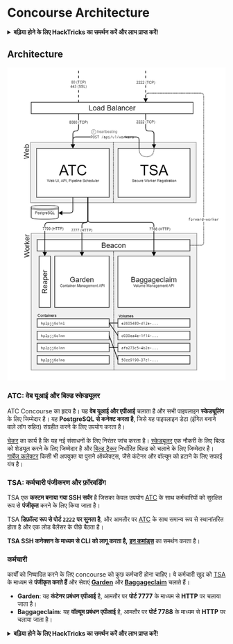 # Concourse Architecture

<details>

<summary><strong>बढ़िया होने के लिए HackTricks का समर्थन करें और लाभ प्राप्त करें!</strong></summary>

* यदि आप अपनी कंपनी को HackTricks में विज्ञापित देखना चाहते हैं या यदि आप PEASS के नवीनतम संस्करण देखना चाहते हैं या HackTricks को PDF में डाउनलोड करना चाहते हैं, तो [**सदस्यता योजनाएं**](https://github.com/sponsors/carlospolop) देखें!
* [**आधिकारिक PEASS और HackTricks स्वैग**](https://peass.creator-spring.com) प्राप्त करें
* [**The PEASS Family**](https://opensea.io/collection/the-peass-family) की खोज करें, हमारा विशेष [**NFTs**](https://opensea.io/collection/the-peass-family) संग्रह
* **शामिल हों** 💬 [**Discord समूह**](https://discord.gg/hRep4RUj7f) या [**टेलीग्राम समूह**](https://t.me/peass) में या **त्विटर** 🐦 [**@carlospolopm**](https://twitter.com/carlospolopm)** का** **अनुसरण** करें।
* **अपने हैकिंग ट्रिक्स को** [**HackTricks**](https://github.com/carlospolop/hacktricks) और [**HackTricks Cloud**](https://github.com/carlospolop/hacktricks-cloud) github repos में PR जमा करके साझा करें।

</details>

## Architecture

![](<../../.gitbook/assets/image (39) (1).png>)

### ATC: वेब यूआई और बिल्ड स्केड्यूलर

ATC Concourse का हृदय है। यह **वेब यूआई और एपीआई** चलाता है और सभी पाइपलाइन **स्केड्यूलिंग** के लिए जिम्मेदार है। यह **PostgreSQL से कनेक्ट करता है**, जिसे यह पाइपलाइन डेटा (इंगित बनाने वाले लॉग सहित) संग्रहीत करने के लिए उपयोग करता है।

[चेकर](https://concourse-ci.org/checker.html) का कार्य है कि यह नई संसाधनों के लिए निरंतर जांच करता है। [स्केड्यूलर](https://concourse-ci.org/scheduler.html) एक नौकरी के लिए बिल्ड को शेड्यूल करने के लिए जिम्मेदार है और [बिल्ड ट्रैकर](https://concourse-ci.org/build-tracker.html) निर्धारित बिल्ड को चलाने के लिए जिम्मेदार है। [गार्बेज कलेक्टर](https://concourse-ci.org/garbage-collector.html) किसी भी अपयुक्त या पुराने ऑब्जेक्ट्स, जैसे कंटेनर और वॉल्यूम को हटाने के लिए सफाई यंत्र है।

### TSA: कर्मचारी पंजीकरण और फ़ॉरवर्डिंग

TSA एक **कस्टम बनाया गया SSH सर्वर** है जिसका केवल उपयोग [ATC](https://concourse-ci.org/internals.html#component-atc) के साथ कर्मचारियों को सुरक्षित रूप से **पंजीकृत** करने के लिए किया जाता है।

TSA **डिफ़ॉल्ट रूप से पोर्ट `2222` पर सुनता है**, और आमतौर पर [ATC](https://concourse-ci.org/internals.html#component-atc) के साथ समान्य रूप से स्थानांतरित होता है और एक लोड बैलेंसर के पीछे बैठता है।

**TSA SSH कनेक्शन के माध्यम से CLI को लागू करता है,** [**इन कमांड्स**](https://concourse-ci.org/internals.html#component-tsa) का समर्थन करता है।

### कर्मचारी

कार्यों को निष्पादित करने के लिए concourse को कुछ कर्मचारी होना चाहिए। ये कर्मचारी खुद को [TSA](https://concourse-ci.org/internals.html#component-tsa) के माध्यम से **पंजीकृत करते हैं** और सेवाएं [**Garden**](https://github.com/cloudfoundry-incubator/garden) और [**Baggageclaim**](https://github.com/concourse/baggageclaim) चलाते हैं।

* **Garden**: यह **कंटेनर प्रबंधन एपीआई** है, आमतौर पर **पोर्ट 7777** के माध्यम से **HTTP** पर चलाया जाता है।
* **Baggageclaim**: यह **वॉल्यूम प्रबंधन एपीआई** है, आमतौर पर **पोर्ट 7788** के माध्यम से **HTTP** पर चलाया जाता है।

<details>

<summary><strong>बढ़िया होने के लिए HackTricks का समर्थन करें और लाभ प्राप्त करें!</strong></summary>

* यदि आप अपनी कंपनी को HackTricks में विज्ञापित देखना चाहते हैं या यदि आप PEASS के नवीनतम संस्करण देखना चाहते हैं या HackTricks को PDF में डाउनलोड करना चाहते हैं, तो [**सदस्यता योजनाएं**](https://github.com/sponsors/carlospolop) देखें!
* [**आधिकारिक PEASS और HackTricks स्वैग**](https://peass.creator-spring.com) प्राप्त करें
* [**The PEASS Family**](https://opensea.io/collection/the-peass-family) की खोज करें, हमारा विशेष [**NFTs**](https://opensea.io/collection/the-peass-family) संग्रह
* **शामिल हों** 💬 [**Discord समूह**](https://discord.gg/hRep4RUj7f) या [**टेलीग्राम समूह**](https://t.me/peass) में या **त्विटर** 🐦 [**@carlospolopm**](https://twitter.com/carlospolopm)** का** **अनुसरण** करें।
* **अपने हैकिंग ट्रिक्स को** [**HackTricks**](https://github.com/carlospolop/hacktricks) और [**HackTricks Cloud**](https://github.com/carlospolop/hacktricks-cloud) github repos में PR जमा करके साझा करें।

</details>
